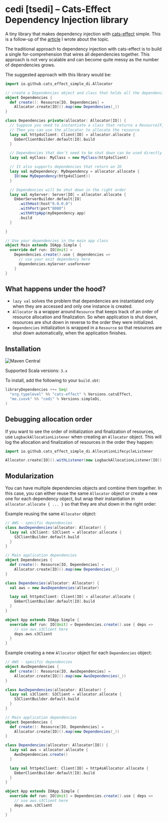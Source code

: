 # cedi [tsedi] – Cats-Effect Dependency Injection library

A tiny library that makes dependency injection with [cats-effect](https://github.com/typelevel/cats-effect) simple.
This is a follow-up of
the [article](https://medium.com/@ivovk/dependency-injection-with-cats-effect-resource-monad-ad7cd47b977) I wrote about
the topic.

The traditional approach to dependency injection with cats-effect is to build a single for-comprehension that wires all
dependencies together. This approach is not very scalable and can become quite messy as the number of dependencies
grows.

The suggested approach with this library would be:

```scala
import io.github.cats_effect_simple_di.Allocator

// create a Dependencies object and class that holds all the dependencies:
object Dependencies {
  def create(): Resource[IO, Dependencies] =
    Allocator.create[IO]().map(new Dependencies(_))
}

class Dependencies private(allocator: Allocator[IO]) {
  // Suppose you need to instantiate a class that returns a Resource[F, A]
  // Then you can use the allocator to allocate the resource
  lazy val http4sClient: Client[IO] = allocator.allocate {
    EmberClientBuilder.default[IO].build
  }

  // Dependencies that don't need to be shut down can be used directly
  lazy val myClass: MyClass = new MyClass(http4sClient)

  // It also supports dependencies that return an IO
  lazy val myDependency: MyDependency = allocator.allocate {
    IO(new MyDependency(http4sClient))
  }

  // Dependencies will be shut down in the right order
  lazy val myServer: Server[IO] = allocator.allocate {
    EmberServerBuilder.default[IO]
      .withHost(host"0.0.0.0")
      .withPort(port"8080")
      .withHttpApp(myDependency.app)
      .build
  }

}

// Use your dependencies in the main app class
object Main extends IOApp.Simple {
  override def run: IO[Unit] =
    Dependencies.create().use { dependencies =>
      // use your exit dependency here
      dependencies.myServer.useForever
    }
}
```

## What happens under the hood?

* `lazy val` solves the problem that dependencies are instantiated only when they are accessed and only one instance is
  created.
* `Allocator` is a wrapper around `Resource` that keeps track of an order of resource allocation and finalization. So
  when application is shut down, resources are shut down in reverse to the order they were initialized.
* `Dependencies` initialization is wrapped in a `Resource` so that resources are shut down automatically, when the
  application finishes.

## Installation

![Maven Central](https://img.shields.io/maven-central/v/me.ivovk/cedi_3?style=flat-square&color=green)

Supported Scala versions: `3.x`

To install, add the following to your `build.sbt`:

```scala
libraryDependencies ++= Seq(
  "org.typelevel" %% "cats-effect" % Versions.catsEffect,
  "me.ivovk" %% "cedi" % Versions.simpleDi,
)
```

## Debugging allocation order

If you want to see the order of initialization and finalization of resources, use `LogbackAllocationListener` when
creating an `Allocator` object. This will log the allocation and finalization of resources in the order they happen:

```scala
import io.github.cats_effect_simple_di.AllocationLifecycleListener

Allocator.create[IO]().withListener(new LogbackAllocationListener[IO])
```

## Modularization

You can have multiple dependencies objects and combine them together. In this case, you can either reuse the same
`Allocator` object or create a new one for each dependency object, but wrap their instantiation
in `allocator.allocate { ... }` so that they are shut down in the right order:

Example reusing the same `Allocator` object:

```scala
// AWS - specific dependencies
class AwsDependencies(allocator: Allocator) {
  lazy val s3Client: S3Client = allocator.allocate {
    S3ClientBuilder.default.build
  }
}

// Main application dependencies
object Dependencies {
  def create(): Resource[IO, Dependencies] =
    Allocator.create[IO]().map(new Dependencies(_))
}

class Dependencies(allocator: Allocator) {
  val aws = new AwsDependencies(allocator)

  lazy val http4sClient: Client[IO] = allocator.allocate {
    EmberClientBuilder.default[IO].build
  }
}

object App extends IOApp.Simple {
  override def run: IO[Unit] = Dependencies.create().use { deps =>
    // use aws.s3Client here
    deps.aws.s3Client
  }
}
```

Example creating a new `Allocator` object for each `Dependencies` object:

```scala
// AWS - specific dependencies
object AwsDependencies {
  def create(): Resource[IO, AwsDependencies] =
    Allocator.create[IO]().map(new AwsDependencies(_))
}

class AwsDependencies(allocator: Allocator) {
  lazy val s3Client: S3Client = allocator.allocate {
    S3ClientBuilder.default.build
  }
}

// Main application dependencies
object Dependencies {
  def create(): Resource[IO, Dependencies] =
    Allocator.create[IO]().map(new Dependencies(_))
}

class Dependencies(allocator: Allocator[IO]) {
  lazy val aws = allocator.allocate {
    AwsDependencies.create()
  }

  lazy val http4sClient: Client[IO] = http4sAllocator.allocate {
    EmberClientBuilder.default[IO].build
  }
}

object App extends IOApp.Simple {
  override def run: IO[Unit] = Dependencies.create().use { deps =>
    // use aws.s3Client here
    deps.aws.s3Client
  }
}
```
